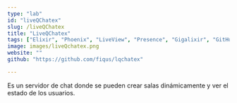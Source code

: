 ```yaml
---
type: "lab"
id: "liveQChatex"
slug: /liveQChatex
title: "LiveQChatex"
tags: ["Elixir", "Phoenix", "LiveView", "Presence", "Gigalixir", "GitHub Actions"]
image: images/liveQchatex.png
website: ""
github: "https://github.com/fiqus/lqchatex"

---
```


Es un servidor de chat donde se pueden crear salas dinámicamente y ver el estado de los usuarios.

